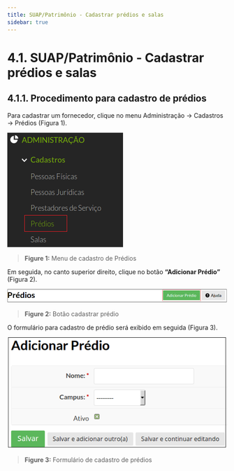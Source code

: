 ```yaml
---
title: SUAP/Patrimônio - Cadastrar prédios e salas
sidebar: true
---
```


# 4.1. SUAP/Patrimônio - Cadastrar prédios e salas

## 4.1.1. Procedimento para cadastro de prédios

Para cadastrar um fornecedor, clique no menu Administração → Cadastros → Prédios (Figura 1). 

![menu_cadastrar_predios](../images/menu_cadastrar_predios.png)
>**Figure 1:** Menu de cadastro de Prédios 

Em seguida, no canto superior direito, clique no botão **“Adicionar Prédio”** (Figura 2). 

![bnt_adicionar_predio](../images/bnt_adicionar_predio.png)
>**Figure 2:** Botão cadastrar prédio 

O formulário para cadastro de prédio será exibido em seguida (Figura 3).

![form_add_predio](../images/form_add_predio.png)
>**Figure 3:** Formulário de cadastro de prédios 
